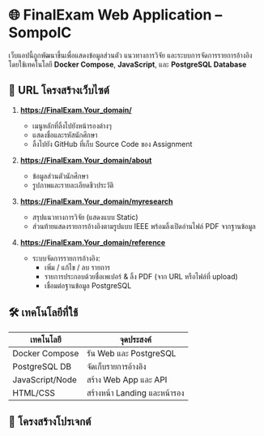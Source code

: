 # 🌐 FinalExam Web Application – SompolC

เว็บแอปนี้ถูกพัฒนาขึ้นเพื่อแสดงข้อมูลส่วนตัว แนวทางการวิจัย และระบบการจัดการรายการอ้างอิง โดยใช้เทคโนโลยี **Docker Compose**, **JavaScript**, และ **PostgreSQL Database**

## 📌 URL โครงสร้างเว็บไซต์

1. **https://FinalExam.Your_domain/**
   - เมนูหลักที่ลิ้งไปยังหน้ารองต่างๆ
   - แสดงชื่อและรหัสนักศึกษา
   - ลิ้งไปยัง GitHub ที่เก็บ Source Code ของ Assignment

2. **https://FinalExam.Your_domain/about**
   - ข้อมูลส่วนตัวนักศึกษา
   - รูปภาพและรายละเอียดชีวประวัติ

3. **https://FinalExam.Your_domain/myresearch**
   - สรุปแนวทางการวิจัย (แสดงแบบ Static)
   - ส่วนท้ายแสดงรายการอ้างอิงตามรูปแบบ IEEE พร้อมลิ้งเปิดอ่านไฟล์ PDF จากฐานข้อมูล

4. **https://FinalExam.Your_domain/reference**
   - ระบบจัดการรายการอ้างอิง:
     - เพิ่ม / แก้ไข / ลบ รายการ
     - รายการประกอบด้วยชื่อเพเปอร์ & ลิ้ง PDF (จาก URL หรือไฟล์ที่ upload)
     - เชื่อมต่อฐานข้อมูล PostgreSQL

## 🛠 เทคโนโลยีที่ใช้

| เทคโนโลยี        | จุดประสงค์                     |
|------------------|--------------------------------|
| Docker Compose   | รัน Web และ PostgreSQL         |
| PostgreSQL DB    | จัดเก็บรายการอ้างอิง           |
| JavaScript/Node  | สร้าง Web App และ API          |
| HTML/CSS         | สร้างหน้า Landing และหน้ารอง   |

## 📁 โครงสร้างโปรเจกต์

